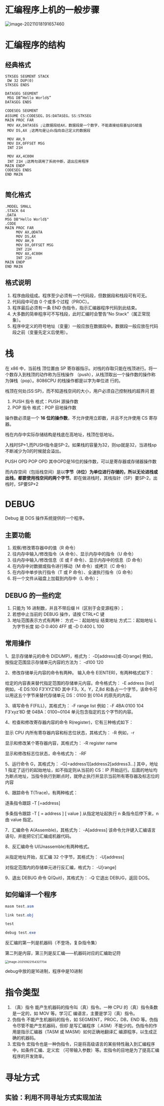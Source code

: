 # 汇编程序上机的一般步骤

 ![image-20211018191657460](PartB.汇编语言基础.assets/image-20211018191657460-16345648791631.png)



# 汇编程序的结构

## 经典格式

```assembly
STKSEG SEGMENT STACK
 DW 32 DUP(0)
STKSEG ENDS 

DATASEG SEGMENT
 MSG DB”Hello World$”
DATASEG ENDS 

CODESEG SEGMENT
ASSUME CS:CODESEG，DS:DATASEG，SS:STKSEG
MAIN PROC FAR
 MOV AX,DATASEG ;让数据段给AX，数据段是一个数字，不能直接给段基址DS赋值
 MOV DS,AX ;这两句是让ds指向自己定义的数据段
 
 MOV AH,9
 MOV DX,OFFSET MSG 
 INT 21H
 
 MOV AX,4C00H
 INT 21H ;这两句调用了系统中断，退出应用程序
MAIN ENDP
CODESEG ENDS
END MAIN 
 
```



## 简化格式

```assembly
.MODEL SMALL
.STACK 64
.DATA
MSG DB"Hello World$"
.CODE
MAIN PROC FAR
	 MOV AX,@DATA
	 MOV DS,AX
	 MOV AH,9
	 MOV DX,OFFSET MSG
	 INT 21H
	 MOV AX,4C00H
	 INT 21H
MAIN ENDP
END MAIN
```

## 格式说明

1. 程序由段组成。程序至少必须有一个代码段，但数据段和栈段可有可无。 
2. 代码段中可由 0 个或多个过程（PROC）。 
3. 程序最后必须有一条 END 伪指令，指示汇编器程序代码到此结束。
4. 大多数的简单程序可不写栈段，此时汇编时会警告“No Stack”（属正常现象）。
5. 程序中定义的符号地址（变量）一般应放在数据段中。数据段一般应放在代码段之前（变量先定义后使用）。 

# 栈

在 x86 中，当前栈 顶位置由 SP 寄存器指示。对栈的存取只能在栈顶进行。将一个数存入到栈顶的动作称为压栈操作 （push），从栈顶取出一个操作数的操作称为弹栈（pop）。8086CPU 的栈操作都是以字为单位进 行的。 

栈顶在何处(SS:SP)，而不知道栈空间的大小，用户必须自己控制栈的超界问 题

1. PUSH 指令 格式：PUSH 源操作数 
2.  POP 指令 格式：POP 目地操作数

操作数必须是一个 **16 位的操作数**，不允许使用立即数，并且不允许使用 CS 寄存 器。 

栈在内存中实际存储结构是栈底在高地址，栈顶在低地址。

入栈时SP+1,而PUSH指令是SP-2。如果栈的容量为32，则sp就是32，当进栈sp不断减少为0的时候就会溢出。

PUSH OPD
POP OPD
其中OPD是16位的操作数，可以是寄存器或存储器操作数

而内存空间（包括栈空间）是以**字节（8位）**为单位进行存储的，所以无论进栈或出栈，都要使用栈空间的**两个字节**。即在做进栈时，其栈指针（SP）要SP-2，出栈时，SP要SP+2



# DEBUG

Debug 是 DOS 操作系统提供的一个程序。

## 主要功能 

1. 观察/修改寄存器中的值（R 命令）
2. 往内存中输入/修改指令（A 命令）、显示内存中的指令（U 命令）
3. 往内存中输入/修改信息（E 或 F 命令）、显示内存中的信息（D 命令）
4. 在内存中对数据或指令进行移动（M 命令）或拷贝（C 命令） 
5. 在内存中单步执行指令（T 或 P 命令）、全速执行指令（G 命令）
6. 将一个文件从磁盘上加载到内存中（L 命令）； 

## DEBUG 的一些约定 

1. 只能为 16 进制数，并且不带后缀 H（区别于会变源程序）； 
2. 若想中止当前的 DEBUG 操作，请按 CTRL+C 键
3. 地址范围表示方式有两种： 方式一：起始地址 结束地址 方式二：起始地址 L 为字节长度 如-D 0:400 4FF 或 –D 0:400 L 100 

## 常用操作

1、显示存储单元的命令 D(DUMP)，格式为： -D[address]或-D[range] 例如，按指定范围显示存储单元内容的方法为： -d100 120 



2、修改存储单元内容的命令有两种。 输入命令 E(ENTER)，有两种格式如下： 

给定的内容表来替代指定范围的存储单元内容。命令格式为： -E address [list] 例如，-E DS:100 F3’XYZ’8D 其中 F3，X，Y，Z,8d 和各占一个字节，该命令可以用这五个字节来替代存储单元 DS：0100 到 0104 的原先的内容。 



3、填写命令 F(FILL)，其格式为： -F range list 例如：-F 4BA:0100 104 F3’xyz’8D 使 04BA：0100~0104 单元包含指定的五个字节的内容。



4、检查和修改寄存器内容的命令 R(register)，它有三种格式如下： 

显示 CPU 内所有寄存器内容和标志位状态，其格式为： -R 例如，-r 

显示和修改某个寄存器内容，其格式为： -R register name 

显示和修改标志位状态，命令格式为： -RF



5、运行命令 G，其格式为： -G[=address1][address2[address3…] 其中，地址 1 指定了运行的起始地址，如不指定则从当前的 CS：IP 开始运行。后面的地址均 为断点地址，当指令执行到断点时，就停止执行并显示当前所有寄存器及标志位的内容



6、跟踪命令 T(Trace)，有两种格式：

逐条指令跟踪 -T [=address] 

多条指令跟踪 -T [ = address ] [ value ] 从指定地址起执行 n 条指令后停下来，n 由 value 指定。



7、汇编命令 A(Assemble)，其格式为： -A[address] 该命令允许键入汇编语言语句，并能把它们汇编成机器代码。



8、反汇编命令 U(Unassemble)有两种格式。 

从指定地址开始，反汇编 32 个字节，其格式为： -U[address]

对指定范围内的存储单元进行反汇编，格式为： -U[range] 



9、退出 DEBUG 命令 Q(Quit)，其格式为： -Q 它退出 DEBUG，返回 DOS。







## 如何编译一个程序

```powershell
masm test.asm

link test.obj

test

debug test.exe
```

反汇编的第一列是机器码（不登场，复杂指令集）

第二列是内容，第三列是反汇编——机器码对应的汇编助记符

<img src="PartB.汇编语言基础.assets/image-20210922154327734.png" alt="image-20210922154327734" style="zoom: 67%;" />



debug中放的是16进制，程序中是10进制

# 指令类型

1) （真）指令 能产生机器码的指令叫（真）指令。一种 CPU 的（真）指令条数是一定的，如 MOV 等。学习汇 编语言，主要是学习（真）指令。 
2) 伪指令 不能产生机器码的指令，如 SEGMENT，PROC，DB，END 等。伪指令尽管不能产生机器码，但却 是写汇编程序（.ASM）不能少的。伪指令的作用是指示汇编器（TASM 或 MASM）如何正确地翻译汇 编源程序，以生成正确的机器码。 
3) 宏指令 宏指令也是一种伪指令，只是将高级语言的某些特性融入到汇编程序中，如条件汇编、定义宏 （可带输入参数）等。宏指令的目地是为了提高汇编程序的开发效率。 



# 寻址方式







## 实验：利用不同寻址方式实现加法









